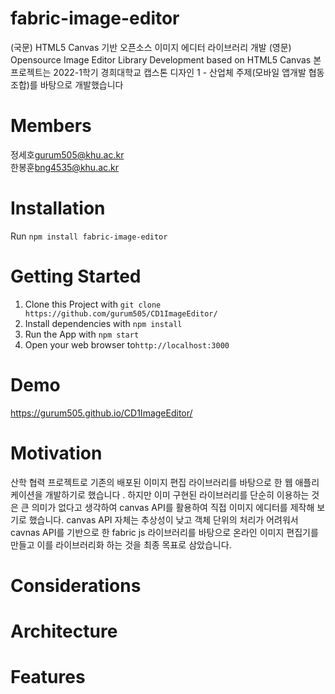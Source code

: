 # fabric-image-editor
(국문) HTML5 Canvas 기반 오픈소스 이미지 에디터 라이브러리 개발
(영문) Opensource Image Editor Library Development based on HTML5 Canvas
본 프로젝트는 2022-1학기 경희대학교 캡스톤 디자인 1 - 산업체 주제(모바일 앱개발 협동조합)를 바탕으로 개발했습니다

# Members
정세호<gurum505@khu.ac.kr>  
한봉훈<bng4535@khu.ac.kr>  
# Installation
Run ```npm install fabric-image-editor```

# Getting Started
1. Clone this Project with ```git clone https://github.com/gurum505/CD1ImageEditor/```
2. Install dependencies with ```npm install```
3. Run the App with ```npm start```
4. Open your web browser to```http://localhost:3000```

# Demo
https://gurum505.github.io/CD1ImageEditor/


# Motivation
산학 협력 프로젝트로 기존의 배포된 이미지 편집 라이브러리를 바탕으로 한 웹 애플리케이션을 개발하기로 했습니다 . 하지만 이미 구현된 라이브러리를 단순히 이용하는 것은 큰 의미가 없다고 생각하여 canvas API를 활용하여 직접 이미지 에디터를 제작해 보기로 했습니다. canvas API 자체는 추상성이 낮고 객체 단위의 처리가 어려워서 cavnas API를 기반으로 한 fabric js 라이브러리를 바탕으로 온라인 이미지 편집기를 만들고 이를 라이브러리화 하는 것을 최종 목표로 삼았습니다.
# Considerations
# Architecture
# Features


